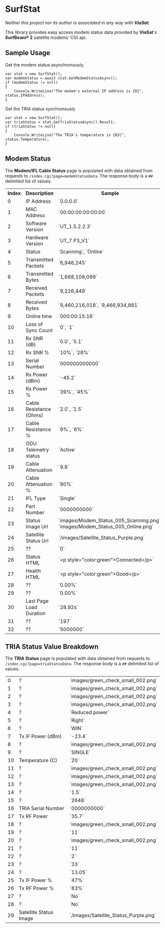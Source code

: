 SurfStat
===================

*Neither this project nor its author is associated in any way with **ViaSat***.

This library provides easy access modem status data provided by **ViaSat**'s **SurfBeam&reg; 2** satellite modems' CGI api. 

Sample Usage
-----------------

Get the modem status asynchronously.

    var stat = new SurfStat();
    var modemStatus = await stat.GetModemStatusAsync();
    if (modemStatus != null)
    {
        Console.WriteLine("The modem's external IP address is {0}", status.IPAddress);
    }

Get the TRIA status synchronously

    var stat = new SurfStat();
    var triaStatus = stat.GetTriaStatusAsync().Result;
    if (triaStatus != null)
    {
        Console.WriteLine("The TRIA's temperature is {0}C", status.Temperature);
    }

Modem Status
---------------------------------

The **Modem/IFL Cable Status** page is populated with data obtained from requests to `/index.cgi?page=modemStatusData`. The response body is a `##` delimited list of values.

<table>
<tr><th>Index</th><th>Description</th><th>Sample</th>
<tr><td>0</td>	<td>IP Address</td>                   <td>`0.0.0.0`</td></tr>
<tr><td>1</td>	<td>MAC Address</td>                  <td>`00:00:00:00:00:00`</td></tr>
<tr><td>2</td>	<td>Software Version</td>             <td>`UT_1.5.2.2.3`</td></tr>
<tr><td>3</td>	<td>Hardware Version</td>             <td>`UT_7 P3_V1`</td></tr>
<tr><td>4</td>	<td>Status</td>                       <td>`Scanning`, `Online`</td></tr>
<tr><td>5</td>	<td>Transmitted Packets</td>          <td>`6,946,245`</td></tr>
<tr><td>6</td>	<td>Transmitted Bytes</td>            <td>`1,668,108,099`</td></tr>
<tr><td>7</td>	<td>Received Packets</td>             <td>`9,226,449`</td></tr>
<tr><td>8</td>	<td>Received Bytes</td>               <td>`9,460,216,018`, `9,466,934,881`</td></tr>
<tr><td>9</td>	<td>Online time</td>                  <td>`000:00:15:16`</td></tr>
<tr><td>10</td>	<td>Loss of Sync Count</td>          <td>`0`, `1`</td></tr>
<tr><td>11</td>	<td>Rx SNR (dB)</td>                 <td>`0.0`, `5.1`</td></tr>
<tr><td>12</td>	<td>Rx SNR %</td>                    <td>`10%`, `28%`</td></tr>
<tr><td>13</td>	<td>Serial Number</td>               <td>`000000000000`</td></tr>
<tr><td>14</td>	<td>Rx Power (dBm)</td>              <td>`-45.2`</td></tr>
<tr><td>15</td>	<td>Rx Power %</td>                  <td>`39%`, `45%`</td></tr>
<tr><td>16</td>	<td>Cable Resistance (Ohms)</td>     <td>`2.0`, `1.5`</td></tr>
<tr><td>17</td>	<td>Cable Resistance %</td>          <td>`9%`, `6%`</td></tr>
<tr><td>18</td>	<td>ODU Telemetry status</td>        <td>`Active`</td></tr>
<tr><td>19</td>	<td>Cable Attenuation</td>           <td>`9.6`</td></tr>
<tr><td>20</td>	<td>Cable Attenuation %</td>         <td>`80%`</td></tr>
<tr><td>21</td>	<td>IFL Type</td>                    <td>`Single`</td></tr>
<tr><td>22</td>	<td>Part Number</td>                 <td>`0000000000`</td></tr>
<tr><td>23</td>	<td>Status Image Url</td>            <td>`images/Modem_Status_005_Scanning.png`, `images/Modem_Status_005_Online.png`</td></tr>
<tr><td>24</td>	<td>Satellite Status Url</td>        <td>`/images/Satellite_Status_Purple.png`</td></tr>
<tr><td>25</td>	<td>??</td>                          <td>`0`</td></tr>
<tr><td>26</td>	<td>Status HTML</td>                 <td>`&lt;p style="color:green"&gt;Connected&lt;/p&gt;`</td></tr>
<tr><td>27</td>	<td>Health HTML</td>                 <td>`&lt;p style="color:green"&gt;Good&lt;/p&gt;`</td></tr>
<tr><td>28</td>	<td>??</td>                          <td>`0.00%`</td></tr>
<tr><td>29</td>	<td>??</td>                          <td>`0.00%`</td></tr>
<tr><td>30</td>	<td>Last Page Load Duration</td>     <td>`28.92s`</td></tr>
<tr><td>31</td>	<td>??</td>                          <td>`197`</td></tr>
<tr><td>32</td>	<td>??</td>                          <td>`5000000`</td></tr>
</table>

TRIA Status Value Breakdown
------------------------------

The **TRIA Status** page is populated with data obtained from requests to `/index.cgi?page=triaStatusData`. The response body is a `##` delimited list of values.

<table>
<tr><td>0</td>	<td>?</td>                        <td>`images/green_check_small_002.png`</td></tr>
<tr><td>1</td>	<td>?</td>                        <td>`images/green_check_small_002.png`</td></tr>
<tr><td>2</td>	<td>?</td>                        <td>`images/green_check_small_002.png`</td></tr>
<tr><td>3</td>	<td>?</td>                        <td>`images/green_check_small_002.png`</td></tr>
<tr><td>4</td>	<td>?</td>                        <td>`Reduced power`</td></tr>
<tr><td>5</td>	<td>?</td>                        <td>`Right`</td></tr>
<tr><td>6</td>	<td>?</td>                        <td>`WIN`</td></tr>
<tr><td>7</td>	<td>Tx IF Power (dBm)</td>        <td>`-23.4`</td></tr>
<tr><td>8</td>	<td>?</td>                        <td>`images/green_check_small_002.png`</td></tr>
<tr><td>9</td>	<td>?</td>                        <td>`SINGLE`</td></tr>
<tr><td>10</td>	<td>Temperature (C)</td>          <td>`20`</td></tr>
<tr><td>11</td>	<td>?</td>                        <td>`images/green_check_small_002.png`</td></tr>
<tr><td>12</td>	<td>?</td>                        <td>`images/green_check_small_002.png`</td></tr>
<tr><td>13</td>	<td>?</td>                        <td>`images/green_check_small_002.png`</td></tr>
<tr><td>14</td>	<td>?</td>                        <td>`1.5`</td></tr>
<tr><td>15</td>	<td>?</td>                        <td>`2648`</td></tr>
<tr><td>16</td>	<td>TRIA Serial Number</td>       <td>`0000000000`</td></tr>
<tr><td>17</td>	<td>Tx RF Power</td>              <td>`35.7`</td></tr>
<tr><td>18</td>	<td>?</td>                        <td>`images/green_check_small_002.png`</td></tr>
<tr><td>19</td>	<td>?</td>                        <td>`11`</td></tr>
<tr><td>20</td>	<td>?</td>                        <td>`images/green_check_small_002.png`</td></tr>
<tr><td>21</td>	<td>?</td>                        <td>`11`</td></tr>
<tr><td>22</td>	<td>?</td>                        <td>`2`</td></tr>
<tr><td>23</td>	<td>?</td>                        <td>`33`</td></tr>
<tr><td>24</td>	<td>?</td>                        <td>`13.05`</td></tr>
<tr><td>25</td>	<td>Tx IF Power %</td>            <td>`47%`</td></tr>
<tr><td>26</td>	<td>Tx RF Power %</td>            <td>`83%`</td></tr>
<tr><td>27</td>	<td>?</td>                        <td>`No`</td></tr>
<tr><td>28</td>	<td>?</td>                        <td>`No`</td></tr>
<tr><td>29</td>	<td>Satellite Status Image</td>   <td>`/images/Satellite_Status_Purple.png`</td></tr>
</table>
